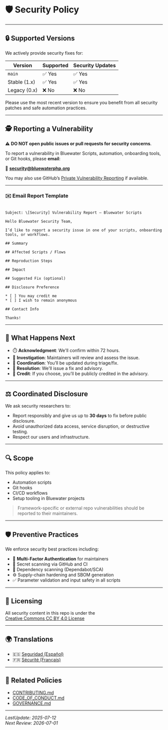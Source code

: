 # 🛡️ Security Policy

---

## 🔒 Supported Versions

We actively provide security fixes for:

| Version     | Supported | Security Updates |
|-------------|-----------|------------------|
| `main`      | ✅ Yes    | ✅ Yes           |
| Stable (1.x)| ✅ Yes    | ✅ Yes           |
| Legacy (0.x)| ❌ No     | ❌ No            |

Please use the most recent version to ensure you benefit from all security patches and safe automation practices.

---

## 🕵️ Reporting a Vulnerability

⚠️ **DO NOT open public issues or pull requests for security concerns**.

To report a vulnerability in Bluewater Scripts, automation, onboarding tools, or Git hooks, please **email**:

📧 **security@bluewaterphp.org**

You may also use GitHub’s [Private Vulnerability Reporting](https://docs.github.com/en/code-security/security-advisories) if available.

---

### ✉️ Email Report Template

```

Subject: \[Security] Vulnerability Report – Bluewater Scripts

Hello Bluewater Security Team,

I’d like to report a security issue in one of your scripts, onboarding tools, or workflows.

## Summary

## Affected Scripts / Flows

## Reproduction Steps

## Impact

## Suggested Fix (optional)

## Disclosure Preference

* [ ] You may credit me
* [ ] I wish to remain anonymous

## Contact Info

Thanks!

```

---

## 🔄 What Happens Next

- ⏱️ **Acknowledgment**: We'll confirm within 72 hours.
- 🧪 **Investigation**: Maintainers will review and assess the issue.
- 🤝 **Coordination**: You’ll be updated during triage/fix.
- 🔐 **Resolution**: We'll issue a fix and advisory.
- 🧾 **Credit**: If you choose, you’ll be publicly credited in the advisory.

---

## ⚖️ Coordinated Disclosure

We ask security researchers to:

- Report responsibly and give us up to **30 days** to fix before public disclosure.
- Avoid unauthorized data access, service disruption, or destructive testing.
- Respect our users and infrastructure.

---

## 🔍 Scope

This policy applies to:
- Automation scripts  
- Git hooks  
- CI/CD workflows  
- Setup tooling in Bluewater projects

> Framework-specific or external repo vulnerabilities should be reported to their maintainers.

---

## 🛡️ Preventive Practices

We enforce security best practices including:
- 🔐 **Multi-Factor Authentication** for maintainers
- 🔎 Secret scanning via GitHub and CI
- 🧪 Dependency scanning (Dependabot/SCA)
- ⚙️ Supply-chain hardening and SBOM generation
- ✅ Parameter validation and input safety in all scripts

---

## 📘 Licensing

All security content in this repo is under the  
[Creative Commons CC BY 4.0 License](https://creativecommons.org/licenses/by/4.0/)

---

## 🌍 Translations

- 🇪🇸 [Seguridad (Español)](../docs/es/seguridad.md)  
- 🇫🇷 [Sécurité (Français)](../docs/fr/sécurité.md)

---

## 🔗 Related Policies

- [CONTRIBUTING.md](CONTRIBUTING.md)  
- [CODE_OF_CONDUCT.md](CODE_OF_CONDUCT.md)  
- [GOVERNANCE.md](GOVERNANCE.md)

---

_LastUpdate: 2025-07-12_<br>
_Next Review: 2026-07-01_

